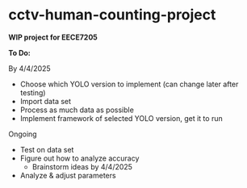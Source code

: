 # cctv-human-counting-project
**WIP project for EECE7205** 

**To Do:**

By 4/4/2025
- Choose which YOLO version to implement (can change later after testing)
- Import data set 
- Process as much data as possible
- Implement framework of selected YOLO version, get it to run

Ongoing
- Test on data set
- Figure out how to analyze accuracy
    - Brainstorm ideas by 4/4/2025
- Analyze & adjust parameters
